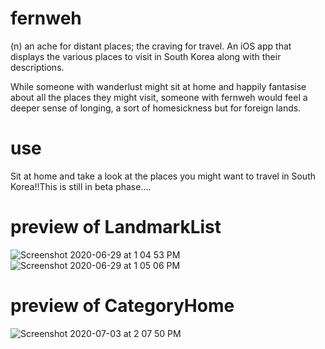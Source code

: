 # fernweh
(n) an ache for distant places; the craving for travel.
An iOS app that displays the various places to visit in South Korea along with their descriptions.

While someone with wanderlust might sit at home and happily fantasise about all the places they might visit, 
someone with fernweh would feel a deeper sense of longing, a sort of homesickness but for foreign lands. 

# use
Sit at home and take a look at the places you might want to travel in South Korea!!This is still in beta phase....

# preview of LandmarkList
![Screenshot 2020-06-29 at 1 04 53 PM](https://user-images.githubusercontent.com/37405390/85986110-5adb1280-ba09-11ea-9fb8-a54cd845f384.png)
![Screenshot 2020-06-29 at 1 05 06 PM](https://user-images.githubusercontent.com/37405390/85986128-60d0f380-ba09-11ea-8b32-f198a6cc91c7.png)

# preview of CategoryHome
![Screenshot 2020-07-03 at 2 07 50 PM](https://user-images.githubusercontent.com/37405390/86450188-c50bf400-bd36-11ea-87aa-2e662428ebbb.png)

